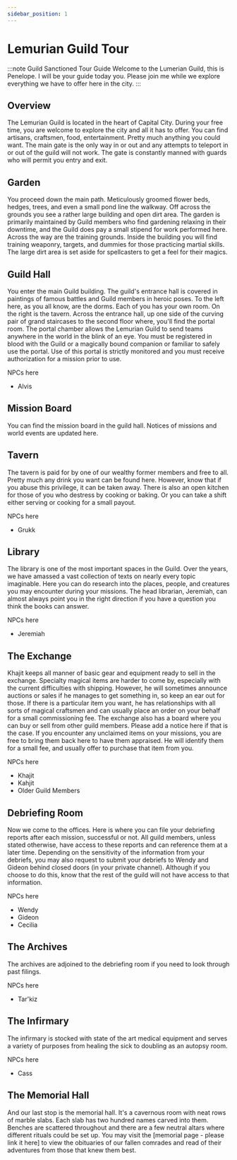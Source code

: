 ```yaml
---
sidebar_position: 1
---
```


# Lemurian Guild Tour

:::note Guild Sanctioned Tour Guide
Welcome to the Lumerian Guild, this is Penelope. I will be your guide today you. Please join me while we explore everything we have to offer here in the city.
:::

## Overview

The Lemurian Guild is located in the heart of Capital City. During your free time, you are welcome to explore the city and all it has to offer. You can find artisans, craftsmen, food, entertainment. Pretty much anything you could want. The main gate is the only way in or out and any attempts to teleport in or out of the guild will not work. The gate is constantly manned with guards who will permit you entry and exit.

## Garden

You proceed down the main path. Meticulously groomed flower beds, hedges, trees, and even a small pond line the walkway. Off across the grounds you see a rather large building and open dirt area.
The garden is primarily maintained by Guild members who find gardening relaxing in their downtime, and the Guild does pay a small stipend for work performed here. 
Across the way are the training grounds. Inside the building you will find training weaponry, targets, and dummies for those practicing martial skills. The large dirt area is set aside for spellcasters to get a feel for their magics.

## Guild Hall

You enter the main Guild building. The guild's entrance hall is covered in paintings of famous battles and Guild members in heroic poses.
To the left here, as you all know, are the dorms. Each of you has your own room. On the right is the tavern. Across the entrance hall, up one side of the curving pair of grand staircases to the second floor where, you'll find the portal room.
The portal chamber allows the Lemurian Guild to send teams anywhere in the world in the blink of an eye. You must be registered in blood with the Guild or a magically bound companion or familiar to safely use the portal. Use of this portal is strictly monitored and you must receive authorization for a mission prior to use.

NPCs here
- Alvis

## Mission Board

You can find the mission board in the guild hall. Notices of missions and world events are updated here. 

## Tavern

The tavern is paid for by one of our wealthy former members and free to all. Pretty much any drink you want can be found here. However, know that if you abuse this privilege, it can be taken away. There is also an open kitchen for those of you who destress by cooking or baking. Or you can take a shift either serving or cooking for a small payout.

NPCs here
- Grukk

## Library 

The library is one of the most important spaces in the Guild. Over the years, we have amassed a vast collection of texts on nearly every topic imaginable. Here you can do research into the places, people, and creatures you may encounter during your missions. The head librarian, Jeremiah, can almost always point you in the right direction if you have a question you think the books can answer.

NPCs here
- Jeremiah

## The Exchange

Khajit keeps all manner of basic gear and equipment ready to sell in the exchange. Specialty magical items are harder to come by, especially with the current difficulties with shipping. However, he will sometimes announce auctions or sales if he manages to get something in, so keep an ear out for those. If there is a particular item you want, he has relationships with all sorts of magical craftsmen and can usually place an order on your behalf for a small commissioning fee. 
The exchange also has a board where you can buy or sell from other guild members. Please add a notice here if that is the case. If you encounter any unclaimed items on your missions, you are free to bring them back here to have them appraised. He will identify them for a small fee, and usually offer to purchase that item from you.

NPCs here
- Khajit
- Kahjit
- Older Guild Members

## Debriefing Room

Now we come to the offices. Here is where you can file your debriefing reports after each mission, successful or not. All guild members, unless stated otherwise, have access to these reports and can reference them at a later time.
Depending on the sensitivity of the information from your debriefs, you may also request to submit your debriefs to Wendy and Gideon behind closed doors (in your private channel). Although if you choose to do this, know that the rest of the guild will not have access to that information.

NPCs here
- Wendy
- Gideon
- Cecilia

## The Archives

The archives are adjoined to the debriefing room if you need to look through past filings. 

NPCs here
- Tar'kiz

## The Infirmary

The infirmary is stocked with state of the art medical equipment and serves a variety of purposes from healing the sick to doubling as an autopsy room. 

NPCs here
- Cass

## The Memorial Hall

And our last stop is the memorial hall. It's a cavernous room with neat rows of marble slabs. Each slab has two hundred names carved into them. Benches are scattered throughout and there are a few neutral altars where different rituals could be set up. 
You may visit the [memorial page - please link it here] to view the obituaries of our fallen comrades and read of their adventures from those that knew them best.